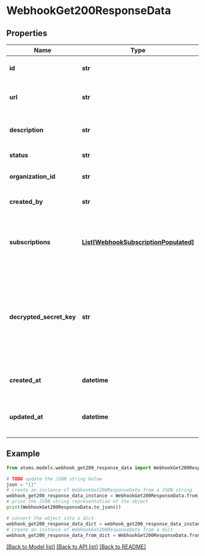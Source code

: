 # WebhookGet200ResponseData


## Properties

Name | Type | Description | Notes
------------ | ------------- | ------------- | -------------
**id** | **str** | The unique identifier for the webhook | [optional] 
**url** | **str** | The webhook endpoint URL | [optional] 
**description** | **str** | The description of the webhook | [optional] 
**status** | **str** | The status of the webhook | [optional] 
**organization_id** | **str** | The organization ID | [optional] 
**created_by** | **str** | The user ID who created the webhook | [optional] 
**subscriptions** | [**List[WebhookSubscriptionPopulated]**](WebhookSubscriptionPopulated.md) | A list of subscriptions for the webhook with populated agent details. | [optional] 
**decrypted_secret_key** | **str** | The decrypted signing secret for the webhook. This is only returned when fetching a single webhook by ID. | [optional] 
**created_at** | **datetime** | The date and time when the webhook was created | [optional] 
**updated_at** | **datetime** | The date and time when the webhook was last updated | [optional] 

## Example

```python
from atoms.models.webhook_get200_response_data import WebhookGet200ResponseData

# TODO update the JSON string below
json = "{}"
# create an instance of WebhookGet200ResponseData from a JSON string
webhook_get200_response_data_instance = WebhookGet200ResponseData.from_json(json)
# print the JSON string representation of the object
print(WebhookGet200ResponseData.to_json())

# convert the object into a dict
webhook_get200_response_data_dict = webhook_get200_response_data_instance.to_dict()
# create an instance of WebhookGet200ResponseData from a dict
webhook_get200_response_data_from_dict = WebhookGet200ResponseData.from_dict(webhook_get200_response_data_dict)
```
[[Back to Model list]](../README.md#documentation-for-models) [[Back to API list]](../README.md#documentation-for-api-endpoints) [[Back to README]](../README.md)


